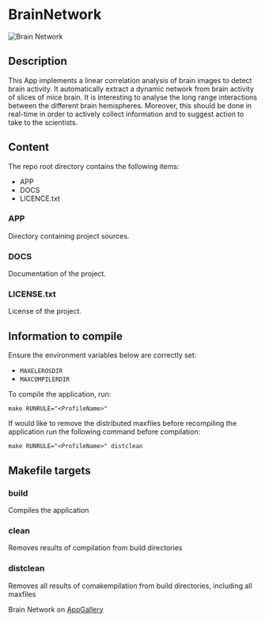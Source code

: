# BrainNetwork

<img src="http://appgallery.maxeler.com/v0.1/app/Brain%20Network/icon" alt="Brain Network">

## Description

This App implements a linear correlation analysis of brain images to detect brain activity. It automatically extract a dynamic network from brain activity of slices of mice brain. It is interesting to analyse the long range interactions between the different brain hemispheres. Moreover, this should be done in real-time in order to actively collect information and to suggest action to take to the scientists.

## Content

The repo root directory contains the following items:

- APP
- DOCS
- LICENCE.txt

### APP

Directory containing project sources.

### DOCS

Documentation of the project.
  
### LICENSE.txt

License of the project.

## Information to compile

Ensure the environment variables below are correctly set:
  * `MAXELEROSDIR`
  * `MAXCOMPILERDIR`

To compile the application, run:

    make RUNRULE="<ProfileName>"

If would like to remove the distributed maxfiles before recompiling the application run the following command before compilation:

    make RUNRULE="<ProfileName>" distclean

## Makefile targets

### build  

Compiles the application

### clean  

Removes results of compilation from build directories  

### distclean  

Removes all results of comakempilation from build directories, including all maxfiles

Brain Network on [AppGallery](http://appgallery.maxeler.com/)   
